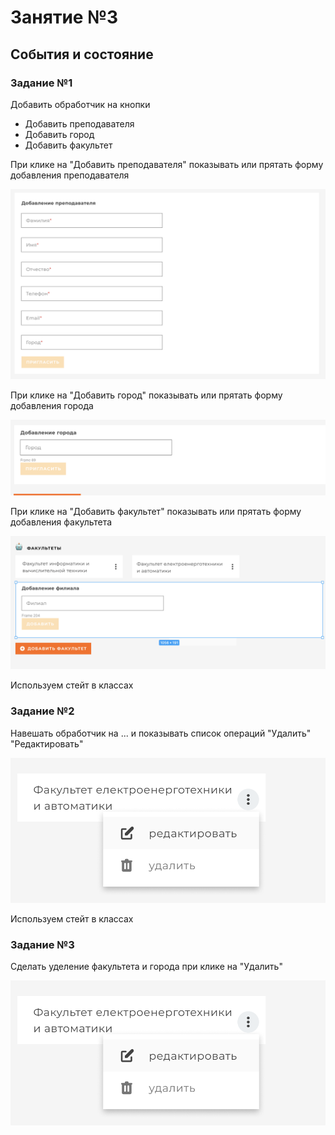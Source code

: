 # Занятие №3

## События и состояние

### Задание №1

Добавить обработчик на кнопки

- Добавить преподавателя
- Добавить город
- Добавить факультет

При клике на "Добавить преподавателя" показывать или прятать форму добавления преподавателя

![tutorForm](/images/tutorForm.png)

При клике на "Добавить город" показывать или прятать форму добавления города

![cityForm](/images/cityForm.png)

При клике на "Добавить факультет" показывать или прятать форму добавления факультета

![cityForm](/images/departmentForm.png)

Используем стейт в классах

### Задание №2

Навешать обработчик на ... и показывать список операций "Удалить" "Редактировать"

![dropdown](/images/dropdown.png)

Используем стейт в классах

### Задание №3

Сделать уделение факультета и города при клике на "Удалить"

![dropdown](/images/dropdown.png)
